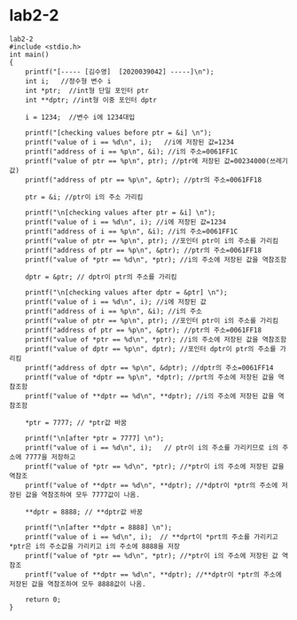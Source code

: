 # lab2-2
    lab2-2
    #include <stdio.h>
    int main()
    {
        printf("[----- [김수영]  [2020039042] -----]\n");
        int i;   //정수형 변수 i
        int *ptr;  //int형 단일 포인터 ptr
        int **dptr; //int형 이중 포인터 dptr

        i = 1234;  //변수 i에 1234대입 

        printf("[checking values before ptr = &i] \n");  
        printf("value of i == %d\n", i);   //i에 저장된 값=1234
        printf("address of i == %p\n", &i); //i의 주소=0061FF1C
        printf("value of ptr == %p\n", ptr); //ptr에 저장된 값=00234000(쓰레기값)
        printf("address of ptr == %p\n", &ptr); //ptr의 주소=0061FF18

        ptr = &i; //ptr이 i의 주소 가리킴

        printf("\n[checking values after ptr = &i] \n");
        printf("value of i == %d\n", i); //i에 저장된 값=1234
        printf("address of i == %p\n", &i); //i의 주소=0061FF1C
        printf("value of ptr == %p\n", ptr); //포인터 ptr이 i의 주소를 가리킴
        printf("address of ptr == %p\n", &ptr); //ptr의 주소=0061FF18
        printf("value of *ptr == %d\n", *ptr); //i의 주소에 저장된 값을 역참조함

        dptr = &ptr; // dptr이 ptr의 주소를 가리킴

        printf("\n[checking values after dptr = &ptr] \n");
        printf("value of i == %d\n", i); //i에 저장된 값
        printf("address of i == %p\n", &i); //i의 주소
        printf("value of ptr == %p\n", ptr); //포인터 ptr이 i의 주소를 가리킴
        printf("address of ptr == %p\n", &ptr); //ptr의 주소=0061FF18
        printf("value of *ptr == %d\n", *ptr); //i의 주소에 저장된 값을 역참조함
        printf("value of dptr == %p\n", dptr); //포인터 dptr이 ptr의 주소를 가리킴
        printf("address of dptr == %p\n", &dptr); //dptr의 주소=0061FF14
        printf("value of *dptr == %p\n", *dptr); //prt의 주소에 저장된 값을 역참조함
        printf("value of **dptr == %d\n", **dptr); //i의 주소에 저장된 값을 역참조함

        *ptr = 7777; // *ptr값 바꿈

        printf("\n[after *ptr = 7777] \n");
        printf("value of i == %d\n", i);   // ptr이 i의 주소를 가리키므로 i의 주소에 7777을 저장하고 
        printf("value of *ptr == %d\n", *ptr); //*ptr이 i의 주소에 저장된 값을 역참조
        printf("value of **dptr == %d\n", **dptr); //*dptr이 *ptr의 주소에 저장된 값을 역참조하여 모두 7777값이 나옴. 

        **dptr = 8888; // **dptr값 바꿈

        printf("\n[after **dptr = 8888] \n");
        printf("value of i == %d\n", i);  // **dprt이 *prt의 주소를 가리키고 *ptr은 i의 주소값을 가리키고 i의 주소에 8888을 저장
        printf("value of *ptr == %d\n", *ptr); //*ptr이 i의 주소에 저장된 값 역참조
        printf("value of **dptr == %d\n", **dptr); //**dptr이 *ptr의 주소에 저장된 값을 역참조하여 모두 8888값이 나옴.

        return 0;
    }
